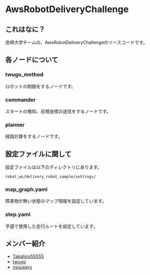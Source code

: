 # AwsRobotDeliveryChallenge

## これはなに？
宮崎大学チームの、AwsRobotDeliveryChallengeのソースコードです。  

## 各ノードについて

### twugo_method
ロボットの制御をするノードです。

### commander
スタートの検知、目標座標の送信をするノードです。

### planner
経路計算をするノードです。

## 設定ファイルに関して
設定ファイルは以下のディレクトリにあります。
```
robot_ws/delivery_robot_sample/settings/
```

### map_graph.yaml
障害物が無い状態のマップ情報を設定しています。

### step.yaml
予選で使用した走行ルートを設定しています。

## メンバー紹介
* [Takahiro55555](https://github.com/Takahiro55555)
* [twugo](https://github.com/twugo)
* [nssuperx](https://github.com/nssuperx)

